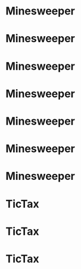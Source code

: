 # Minesweeper
# Minesweeper
# Minesweeper
# Minesweeper
# Minesweeper
# Minesweeper
# Minesweeper
# TicTax
# TicTax
# TicTax
